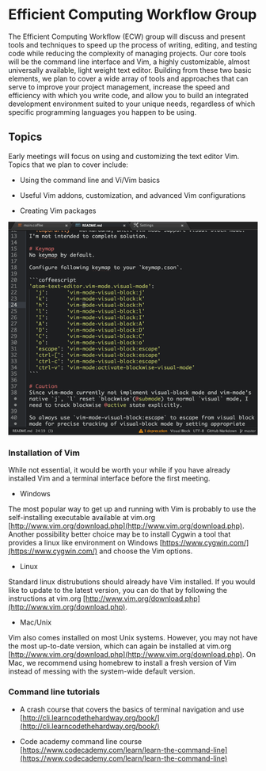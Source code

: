 # Efficient Computing Workflow Group

The Efficient Computing Workflow (ECW) group will discuss and present tools and techniques to speed up the process of writing, editing, and testing code while reducing the complexity of managing projects. Our core tools will be the command line interface and Vim, a highly customizable, almost universally available, light weight text editor. Building from these two basic elements, we plan to cover a wide array of tools and approaches that can serve to improve your project management, increase the speed and efficiency with which you write code, and allow you to build an integrated development environment suited to your unique needs, regardless of which specific programming languages you happen to be using.

## Topics

Early meetings will focus on using and customizing the text editor Vim.
Topics that we plan to cover include:

-  Using the command line and Vi/Vim basics

-  Useful Vim addons, customization, and advanced Vim configurations

-  Creating Vim packages

![img](https://raw.githubusercontent.com/t9md/t9md/375d45f661b76cd8fd874dbcacf93602e7d75c99/img/vim-mode-visual-blockwise.gif)

### Installation of Vim 

While not essential, it would be worth your while if you have already installed Vim and a terminal interface before the first meeting.

-  Windows

The most popular way to get up and running with Vim is probably to use the self-installing executable available at vim.org [http://www.vim.org/download.php](http://www.vim.org/download.php).
Another possibility better choice may be to install Cygwin a tool that provides a linux like environment on Windows [https://www.cygwin.com/](https://www.cygwin.com/) and choose the Vim options.

-  Linux

Standard linux distrubutions should already have Vim installed.
If you would like to update to the latest version, you can do that by following the instructions at vim.org [http://www.vim.org/download.php](http://www.vim.org/download.php).

-  Mac/Unix

Vim also comes installed on most Unix systems. However, you may not have the most up-to-date version, which can again be installed at vim.org [http://www.vim.org/download.php](http://www.vim.org/download.php). On Mac, we recommend using homebrew to install a fresh version of Vim instead of messing with the system-wide default version.

### Command line tutorials

-  A crash course that covers the basics of terminal navigation and use [http://cli.learncodethehardway.org/book/](http://cli.learncodethehardway.org/book/)

-  Code academy command line course [https://www.codecademy.com/learn/learn-the-command-line](https://www.codecademy.com/learn/learn-the-command-line)
